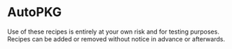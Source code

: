 # AutoPKG

Use of these recipes is entirely at your own risk and for testing purposes.
Recipes can be added or removed without notice in advance or afterwards.

